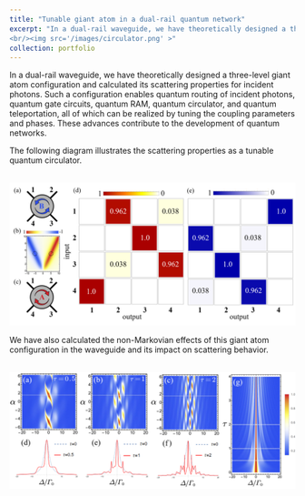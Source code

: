 ```yaml
---
title: "Tunable giant atom in a dual-rail quantum network"
excerpt: "In a dual-rail waveguide, we have theoretically designed a three-level giant atom configuration and calculated its scattering properties for incident photons. Such a configuration enables quantum routing of incident photons, quantum gate circuits, quantum RAM, quantum circulator, and quantum teleportation, all of which can be realized by tuning the coupling parameters and phases. These advances contribute to the development of quantum networks.
<br/><img src='/images/circulator.png' >"
collection: portfolio
---
```


In a dual-rail waveguide, we have theoretically designed a three-level giant atom configuration and calculated its scattering properties for incident photons. Such a configuration enables quantum routing of incident photons, quantum gate circuits, quantum RAM, quantum circulator, and quantum teleportation, all of which can be realized by tuning the coupling parameters and phases. These advances contribute to the development of quantum networks.

The following diagram illustrates the scattering properties as a tunable quantum circulator.

<br/><img src='/images/circulator.png' >

We have also calculated the non-Markovian effects of this giant atom configuration in the waveguide and its impact on scattering behavior.

<br/><img src='/images/nonmarkovin.png' >